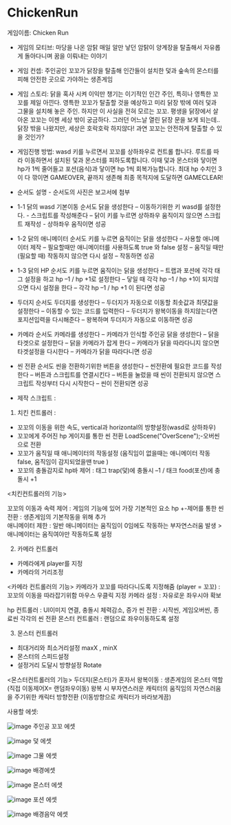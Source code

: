 # ChickenRun
게임이름: Chicken Run

- 게임의 모티브: 마당을 나온 암탉 
매일 알만 낳던 암탉이 양계장을 탈출해서 자유롭게 돌아다니며 꿈을 이뤄내는 이야기 

- 게임 컨셉: 주인공인 꼬꼬가 닭장을 탈출해 인간들이 설치한 덫과 숲속의 몬스터를 피해 안전한 곳으로 가야하는 생존게임

- 게임 스토리: 
닭을 혹사 시켜 이익만 챙기는 이기적인 인간 주인, 특히나 영특한 꼬꼬를 제일 아낀다. 영특한 꼬꼬가 탈출할 것을 예상하고 미리 닭장 밖에 여러 덫과 그물을 설치해 놓은 주인. 하지만 이 사실을 전혀 모르는 꼬꼬. 평생을 닭장에서 살아온 꼬꼬는 이젠 세상 밖이 궁금하다. 그러던 어느날 열린 닭장 문을 보게 되는데.. 닭장 밖을 나왔지만, 세상은 호락호락 하지않다! 과연 꼬꼬는 안전하게 탈출할 수 있을 것인가?


- 게임진행 방법:
wasd 키를 누르면서 꼬꼬를 상하좌우로 컨트롤 합니다. 루트를 따라 이동하면서 설치된 덫과 몬스터를 피하도록합니다. 이때 덫과 몬스터와 닿이면 hp가 1씩 줄어들고 포션(음식)과 닿이면 hp 1씩 회복가능합니다. 최대 hp 수치인 3 이 다 깎이면 GAMEOVER, 끝까지 생존해 최종 목적지에 도달하면 GAMECLEAR!  


- 순서도 설명 - 순서도의 사진은 보고서에 첨부

- 1-1 
닭의 wasd 기본이동 순서도 
닭을 생성한다 – 이동하기위한 키 wasd를 설정한다. - 스크립트를 작성해준다 – 닭이 키를 누르면 상하좌우 움직이지 않으면 스크립트 재작성 - 상하좌우 움직이면 성공 

- 1-2 
닭의 애니메이터 순서도 
키를 누르면 움직이는 닭을 생성한다 – 사용할 애니메이터 제작 – 필요할때만 애니메이터를 사용하도록 true 와 false 설정 – 움직일 때만 (필요할 때) 작동하지 않으면 다시 설정 – 작동하면 성공  

- 1-3
닭의 HP 순서도 
키를 누르면 움직이는 닭을 생성한다 – 트랩과 포션에 각각 태그 설정을 하고 hp –1 / hp +1로 설정한다 – 닿일 때  각각 hp –1 / hp +1이 되지않으면 다시 설정을 한다 – 각각 hp –1 / hp +1 이 된다면 성공  

- 두더지 순서도 
두더지를 생성한다 – 두더지가 자동으로 이동할 최솟값과 최댓값을 설정한다 – 이동할 수 있는 코드를 입력한다 – 두더지가 왕복이동을 하지않는다면 포지션입력을 다시해준다 – 왕복하며 두더지가 자동으로 이동하면 성공 

- 카메라 순서도 
카메라를 생성한다 – 카메라가 인식할 주인공 닭을 생성한다 – 닭을 타겟으로 설정한다 – 닭을 카메라가 잡게 한다 – 카메라가 닭을 따라다니지 않으면 타겟설정을 다시한다 – 카메라가 닭을 따라다니면 성공 

- 씬 전환 순서도 
씬을 전환하기위한 버튼을 생성한다 – 씬전환에 필요한 코드를 작성한다 – 버튼과 스크립트를 연결시킨다 – 버튼을 눌렀을 때 씬이 전환되지 않으면 스크립트 작성부터 다시 시작한다 – 씬이 전환되면 성공 

- 제작 스크립트 :

1) 치킨 컨트롤러 : 
+ 꼬꼬의 이동을 위한 속도, vertical과 horizontal의 방향설정(wasd로 상하좌우)
+ 꼬꼬에게 주어진 hp 게이지를 통한 씬 전환 LoadScene("OverScene");-오버씬으로 전환
+ 꼬꼬가 움직일 때 애니메이터의 작동설정 (움직임이 없을때는 애니메이터 작동false, 움직임이 감지되었을땐 true ) 
+ 꼬꼬의 충돌감지로 hp바 제어 : 태그 trap(덫)에 충돌시 –1 / 태크 food(포션)에 충돌시 +1 

<치킨컨트롤러의 기능> 

꼬꼬의 이동과 속력 제어 : 게임의 기능에 있어 가장 기본적인 요소 
hp +-제어를 통한 씬 전환 : 생존게임의 기본작동을 위해 추가  
애니메이터 제한 : 일반 애니메이터는 움직임이 0임에도 작동하는 부자연스러움 발생 > 애니메이터는 움직여야만 작동하도록 설정 


2) 카메라 컨트롤러
+ 카메라에게 player를 지정 
+ 카메라의 거리조정 

<카메라 컨트롤러의 기능> 
카메라가 꼬꼬를 따라다니도록 지정해줌 (player = 꼬꼬) : 꼬꼬의 이동을 따라잡기위함 
마우스 우클릭 지정 카메라 설정 : 자유로운 좌우시야 확보 


hp 컨트롤러 : UI이미지 연결, 충돌시 체력감소, 증가 
씬 전환 : 시작씬, 게임오버씬, 종료씬 각각의 씬 전환 
몬스터 컨트롤러 : 랜덤으로 좌우이동하도록 설정 


3) 몬스터 컨트롤러
+ 최대거리와 최소거리설정 maxX , minX
+ 몬스터의 스피드설정 
+ 설정거리 도달시 방향설정 Rotate 

<몬스터컨트롤러의 기능>
두더지(몬스터)가 혼자서 왕복이동 : 생존게임의 몬스터 역할(직접 이동제어X= 랜덤좌우이동) 
왕복 시 부자연스러운 캐릭터의 움직임의 자연스러움을 주기위한 캐릭터 방향전환
(이동방향으로 캐릭터가 바라보게끔)


사용할 에셋:

![image](https://user-images.githubusercontent.com/84612961/120946418-64234200-c777-11eb-8b5d-66be73d04ef9.png)
주인공 꼬꼬 에셋

![image](https://user-images.githubusercontent.com/84612961/120946457-8ae17880-c777-11eb-88e5-9618165af134.png)
덫 에셋

![image](https://user-images.githubusercontent.com/84612961/121801753-e29a4b00-cc73-11eb-951b-052310b44fc4.png)
그물 에셋

![image](https://user-images.githubusercontent.com/84612961/120946478-a0ef3900-c777-11eb-94b6-ff1615fdd5c0.png)
배경에셋

![image](https://user-images.githubusercontent.com/84612961/120946492-b19faf00-c777-11eb-9a5f-34aea5ac3a06.png)
몬스터 에셋

![image](https://user-images.githubusercontent.com/84612961/120946522-c2e8bb80-c777-11eb-8d1e-e0a5f24c57ab.png)
포션 에셋

![image](https://user-images.githubusercontent.com/84612961/121801652-50924280-cc73-11eb-99db-c9b54dbc6b53.png)
배경음악 에셋





